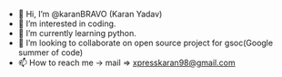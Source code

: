 - 👋 Hi, I’m @karanBRAVO (Karan Yadav)
- 👀 I’m interested in coding.
- 🌱 I’m currently learning python.
- 💞️ I’m looking to collaborate on open source project for gsoc(Google summer of code)
- 📫 How to reach me -> mail => xpresskaran98@gmail.com
